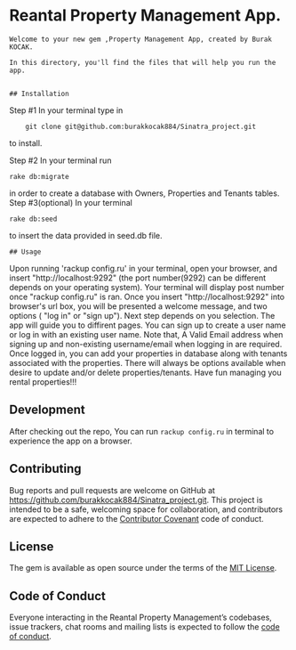 # Reantal Property Management App.

	Welcome to your new gem ,Property Management App, created by Burak KOCAK.

	In this directory, you'll find the files that will help you run the app.


	## Installation
Step #1	In your terminal type in

```
	git clone git@github.com:burakkocak884/Sinatra_project.git
```

to install.


Step #2 In your terminal
run 


```
rake db:migrate
```


in order to create a database with Owners, Properties and Tenants tables.
Step #3(optional)
 In your terminal 


 ```
 rake db:seed
 ```


 to insert the data provided in seed.db file.





	## Usage

Upon running 'rackup config.ru' in your terminal, open your browser, and insert "http://localhost:9292" (the port number(9292) can be different depends on your operating system). Your terminal will display post number once "rackup config.ru" is ran. Once you insert "http://localhost:9292" into browser's url box, you will be presented a welcome message, and two options ( "log in" or "sign up"). Next step depends on you selection. The app will guide you to diffirent pages. You can sign up to create a user name or log in with an existing user name. Note that, A Valid Email address when signing up and non-existing username/email when logging in are required. Once logged in, you can add your properties in database along with tenants associated with the properties. There will always be options available when desire to update and/or delete properties/tenants.
Have fun managing you rental properties!!!


## Development

After checking out the repo,  You can run `rackup config.ru` in terminal to experience the app on a browser.



## Contributing

Bug reports and pull requests are welcome on GitHub at https://github.com/burakkocak884/Sinatra_project.git. This project is intended to be a safe, welcoming space for collaboration, and contributors are expected to adhere to the [Contributor Covenant](http://contributor-covenant.org) code of conduct.

## License

The gem is available as open source under the terms of the [MIT License](https://opensource.org/licenses/MIT).

## Code of Conduct

Everyone interacting in the Reantal Property Management’s codebases, issue trackers, chat rooms and mailing lists is expected to follow the [code of conduct](https://github.com/burakkocak884/Sinatra_project.git/blob/master/CODE_OF_CONDUCT.md).







